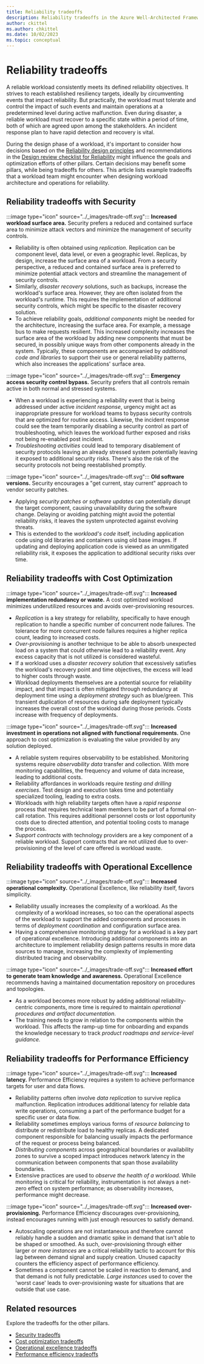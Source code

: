 ```yaml
---
title: Reliability tradeoffs
description: Reliability tradeoffs in the Azure Well-Architected Framework
author: ckittel
ms.author: chkittel
ms.date: 10/02/2023
ms.topic: conceptual
---
```


# Reliability tradeoffs

A reliable workload consistently meets its defined reliability objectives. It strives to reach established resiliency targets, ideally by circumventing events that impact reliability. But practically, the workload must tolerate and control the impact of such events and maintain operations at a predetermined level during active malfunction. Even during disaster, a reliable workload must recover to a specific state within a period of time, both of which are agreed upon among the stakeholders. An incident response plan to have rapid detection and recovery is vital.

During the design phase of a workload, it's important to consider how decisions based on the [Reliability design principles](./principles.md) and recommendations in the [Design review checklist for Reliability](./checklist.md) might influence the goals and optimization efforts of other pillars. Certain decisions may benefit some pillars, while being tradeoffs for others. This article lists example tradeoffs that a workload team might encounter when designing workload architecture and operations for reliability.

## Reliability tradeoffs with Security

:::image type="icon" source="../_images/trade-off.svg"::: **Increased workload surface area.** Security prefers a reduced and contained surface area to minimize attack vectors and minimize the management of security controls.

- Reliability is often obtained using _replication_. Replication can be component level, data level, or even a geographic level. Replicas, by design, increase the surface area of a workload. From a security perspective, a reduced and contained surface area is preferred to minimize potential attack vectors and streamline the management of security controls.
- Similarly, _disaster recovery_ solutions, such as backups, increase the workload's surface area. However, they are often isolated from the workload's runtime. This requires the implementation of additional security controls, which might be specific to the disaster recovery solution.
- To achieve reliability goals, _additional components_ might be needed for the architecture, increasing the surface area. For example, a message bus to make requests resilient. This increased complexity increases the surface area of the workload by adding new components that must be secured, in possibly unique ways from other components already in the system. Typically, these components are accompanied by _additional code and libraries_ to support their use or general reliability patterns, which also increases the applications' surface area.

:::image type="icon" source="../_images/trade-off.svg"::: **Emergency access security control bypass.** Security prefers that all controls remain active in both normal and stressed systems.

- When a workload is experiencing a reliability event that is being addressed under active _incident response_, urgency might act as inappropriate pressure for workload teams to bypass security controls that are optimized for routine access. Likewise, the incident response could see the team temporarily disabling a security control as part of troubleshooting, which leaves the workload further exposed and risks not being re-enabled post incident.
- _Troubleshooting activities_ could lead to temporary disablement of security protocols leaving an already stressed system potentially leaving it exposed to additional security risks. There's also the risk of the security protocols not being reestablished promptly.

:::image type="icon" source="../_images/trade-off.svg"::: **Old software versions.** Security encourages a "get current, stay current" approach to vendor security patches.

- Applying _security patches or software updates_ can potentially disrupt the target component, causing unavailability during the software change. Delaying or avoiding patching might avoid the potential reliability risks, it leaves the system unprotected against evolving threats.
- This is extended to the _workload's code_ itself, including application code using old libraries and containers using old base images. If updating and deploying application code is viewed as an unmitigated reliability risk, it exposes the application to additional security risks over time.

## Reliability tradeoffs with Cost Optimization

:::image type="icon" source="../_images/trade-off.svg"::: **Increased implementation redundancy or waste.** A cost optimized workload minimizes underutilized resources and avoids over-provisioning resources.

- _Replication_ is a key strategy for reliability, specifically to have enough replication to handle a specific number of concurrent node failures. The tolerance for more concurrent node failures requires a higher replica count, leading to increased costs.
- _Over-provisioning_ is another technique to be able to absorb unexpected load on a system that could otherwise lead to a reliability event. Any excess capacity that is not utilized is considered wasteful.
- If a workload uses a _disaster recovery solution_ that excessively satisfies the workload's recovery point and time objectives, the excess will lead to higher costs through waste.
- Workload deployments themselves are a potential source for reliability impact, and that impact is often mitigated through redundancy at deployment time using a _deployment strategy_ such as blue/green. This transient duplication of resources during safe deployment typically increases the overall cost of the workload during those periods. Costs increase with frequency of deployments.

:::image type="icon" source="../_images/trade-off.svg"::: **Increased investment in operations not aligned with functional requirements.** One approach to cost optimization is evaluating the value provided by any solution deployed.

- A reliable system requires observability to be established. Monitoring systems require _observability data_ transfer and collection. With more monitoring capabilities, the frequency and volume of data increase, leading to additional costs.
- Reliability affordances in workloads require _testing and drilling exercises_. Test design and execution takes time and potentially specialized tooling, leading to extra costs.
- Workloads with high reliability targets often have a _rapid response_ process that requires technical team members to be part of a formal on-call rotation. This requires additional personnel costs or lost opportunity costs due to directed attention, and potential tooling costs to manage the process.
- _Support contracts_ with technology providers are a key component of a reliable workload. Support contracts that are not utilized due to over-provisioning of the level of care offered is workload waste.

## Reliability tradeoffs with Operational Excellence

:::image type="icon" source="../_images/trade-off.svg"::: **Increased operational complexity.** Operational Excellence, like reliability itself, favors simplicity.

- Reliability usually increases the complexity of a workload. As the complexity of a workload increases, so too can the operational aspects of the workload to support the added components and processes in terms of _deployment coordination_ and configuration surface area.
- Having a comprehensive monitoring strategy for a workload is a key part of operational excellence. Introducing additional components into an architecture to implement reliability design patterns results in more data sources to manage, increasing the complexity of implementing distributed tracing and observability.

:::image type="icon" source="../_images/trade-off.svg"::: **Increased effort to generate team knowledge and awareness.** Operational Excellence recommends having a maintained documentation repository on procedures and topologies.

- As a workload becomes more robust by adding additional reliability-centric components, more time is required to maintain _operational procedures and artifact documentation_.
- The training needs to grow in relation to the components within the workload. This affects the ramp-up time for onboarding and expands the knowledge necessary to track _product roadmaps and service-level guidance._

## Reliability tradeoffs for Performance Efficiency

:::image type="icon" source="../_images/trade-off.svg"::: **Increased latency.** Performance Efficiency requires a system to achieve performance targets for user and data flows.

- Reliability patterns often involve _data replication_ to survive replica malfunction. Replication introduces additional latency for reliable data write operations, consuming a part of the performance budget for a specific user or data flow.
- Reliability sometimes employs various forms of _resource balancing_ to distribute or redistribute load to healthy replicas. A dedicated component responsible for balancing usually impacts the performance of the request or process being balanced.
- _Distributing components_ across geographical boundaries or availability zones to survive a scoped impact introduces network latency in the communication between components that span those availability boundaries.
- Extensive practices are used to _observe the health of a workload_. While monitoring is critical for reliability, instrumentation is not always a net-zero effect on system performance; as observability increases, performance might decrease.

:::image type="icon" source="../_images/trade-off.svg"::: **Increased over-provisioning.** Performance Efficiency discourages over-provisioning, instead encourages running with just enough resources to satisfy demand.

- Autoscaling operations are not instantaneous and therefore cannot reliably handle a sudden and dramatic spike in demand that isn't able to be shaped or smoothed. As such, over-provisioning through either larger or _more instances_ are a critical reliability tactic to account for this lag between demand signal and supply creation. Unused capacity counters the efficiency aspect of performance efficiency.
- Sometimes a component cannot be scaled in reaction to demand, and that demand is not fully predictable. _Large instances_ used to cover the 'worst case' leads to over-provisioning waste for situations that are outside that use case.

## Related resources

Explore the tradeoffs for the other pillars.

- [Security tradeoffs](../security/tradeoffs.md)
- [Cost optimization tradeoffs](../cost-optimization/tradeoffs.md)
- [Operational excellence tradeoffs](../operational-excellence/tradeoffs.md)
- [Performance efficiency tradeoffs](../performance-efficiency/tradeoffs.md)
